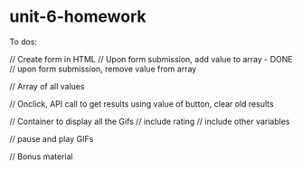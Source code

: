 # unit-6-homework

To dos:

// Create form in HTML
  // Upon form submission, add value to array - DONE
  // upon form submission, remove value from array

// Array of all values

// Onclick, API call to get results using value of button, clear old results

// Container to display all the Gifs
    // include rating
    // include other variables

// pause and play GIFs


// Bonus material



